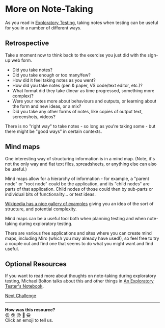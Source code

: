 # More on Note-Taking

As you read in [Exploratory Testing](02_exploratory.md), taking notes when
testing can be useful for you in a number of different ways.

## Retrospective

Take a moment now to think back to the exercise you just did with the sign-up
web form.

* Did you take notes?
* Did you take enough or too many/few?
* How did it feel taking notes as you went?
* How did you take notes (pen & paper, VS code/text editor, etc.)?
* What format did they take (linear as time progressed, something more complex)?
* Were your notes more about behaviours and outputs, or learning about the form
  and new ideas, or a mix?
* Did you take any other forms of notes, like copies of output text,
  screenshots, videos?

There is no "right way" to take notes - so long as you're taking some - but
there might be "good ways" in certain contexts.

## Mind maps

One interesting way of structuring information is in a mind map. (Note, it's not
the only way and flat text files, spreadsheets, or anything else can also be
useful.)

Mind maps allow for a hierarchy of information - for example, a "parent node" or
"root node" could be the application, and its "child nodes" are parts of that
application. Child nodes of those could then by sub-parts or individual bits of
functionality... or test ideas.

[Wikipedia has a nice gallery of
examples](https://en.wikipedia.org/wiki/Mind_map#Gallery) giving you an idea of
the sort of structure, and potential complexity.

Mind maps can be a useful tool both when planning testing and when note-taking
during exploratory testing.

There are various free applications and sites where you can create mind maps,
including Miro (which you may already have used!), so feel free to try a couple
out and find one that seems to do what you might want and find useful.

## Optional Resources

If you want to read more about thoughts on note-taking during exploratory
testing, Michael Bolton talks about this and other things in [An Exploratory
Tester's
Notebook](https://www.developsense.com/presentations/2007-10-PNSQC-AnExploratoryTestersNotebook.pdf).

[Next Challenge](05_solo_exploring_more.md)

<!-- BEGIN GENERATED SECTION DO NOT EDIT -->

---

**How was this resource?**  
[😫](https://airtable.com/shrUJ3t7KLMqVRFKR?prefill_Repository=makersacademy%2Fintro-to-testing&prefill_File=phase2%2F04_notes_and_mindmaps.md&prefill_Sentiment=😫) [😕](https://airtable.com/shrUJ3t7KLMqVRFKR?prefill_Repository=makersacademy%2Fintro-to-testing&prefill_File=phase2%2F04_notes_and_mindmaps.md&prefill_Sentiment=😕) [😐](https://airtable.com/shrUJ3t7KLMqVRFKR?prefill_Repository=makersacademy%2Fintro-to-testing&prefill_File=phase2%2F04_notes_and_mindmaps.md&prefill_Sentiment=😐) [🙂](https://airtable.com/shrUJ3t7KLMqVRFKR?prefill_Repository=makersacademy%2Fintro-to-testing&prefill_File=phase2%2F04_notes_and_mindmaps.md&prefill_Sentiment=🙂) [😀](https://airtable.com/shrUJ3t7KLMqVRFKR?prefill_Repository=makersacademy%2Fintro-to-testing&prefill_File=phase2%2F04_notes_and_mindmaps.md&prefill_Sentiment=😀)  
Click an emoji to tell us.

<!-- END GENERATED SECTION DO NOT EDIT -->
